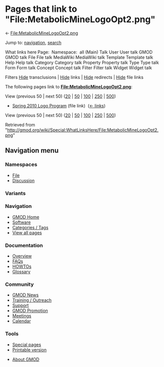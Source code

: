 <div id="mw-page-base" class="noprint">

</div>

<div id="mw-head-base" class="noprint">

</div>

<div id="content" class="mw-body" role="main">

<span id="top"></span>

<div id="mw-js-message" style="display:none;">

</div>



# <span dir="auto">Pages that link to "File:MetabolicMineLogoOpt2.png"</span>

<div id="bodyContent">

<div id="contentSub">

←
[File:MetabolicMineLogoOpt2.png](/wiki/File:MetabolicMineLogoOpt2.png "File:MetabolicMineLogoOpt2.png")

</div>

<div id="jump-to-nav" class="mw-jump">

Jump to: [navigation](#mw-navigation), [search](#p-search)

</div>

<div id="mw-content-text">

What links here Page:  Namespace:  all (Main) Talk User User talk GMOD
GMOD talk File File talk MediaWiki MediaWiki talk Template Template talk
Help Help talk Category Category talk Property Property talk Type Type
talk Form Form talk Concept Concept talk Filter Filter talk Widget
Widget talk

Filters
[Hide](/mediawiki/index.php?title=Special:WhatLinksHere/File:MetabolicMineLogoOpt2.png&hidetrans=1 "Special:WhatLinksHere/File:MetabolicMineLogoOpt2.png")
transclusions \|
[Hide](/mediawiki/index.php?title=Special:WhatLinksHere/File:MetabolicMineLogoOpt2.png&hidelinks=1 "Special:WhatLinksHere/File:MetabolicMineLogoOpt2.png")
links \|
[Hide](/mediawiki/index.php?title=Special:WhatLinksHere/File:MetabolicMineLogoOpt2.png&hideredirs=1 "Special:WhatLinksHere/File:MetabolicMineLogoOpt2.png")
redirects \|
[Hide](/mediawiki/index.php?title=Special:WhatLinksHere/File:MetabolicMineLogoOpt2.png&hideimages=1 "Special:WhatLinksHere/File:MetabolicMineLogoOpt2.png")
file links

The following pages link to
**[File:MetabolicMineLogoOpt2.png](/wiki/File:MetabolicMineLogoOpt2.png "File:MetabolicMineLogoOpt2.png")**:

View (previous 50 \| next 50)
([20](/mediawiki/index.php?title=Special:WhatLinksHere/File:MetabolicMineLogoOpt2.png&limit=20 "Special:WhatLinksHere/File:MetabolicMineLogoOpt2.png")
\|
[50](/mediawiki/index.php?title=Special:WhatLinksHere/File:MetabolicMineLogoOpt2.png&limit=50 "Special:WhatLinksHere/File:MetabolicMineLogoOpt2.png")
\|
[100](/mediawiki/index.php?title=Special:WhatLinksHere/File:MetabolicMineLogoOpt2.png&limit=100 "Special:WhatLinksHere/File:MetabolicMineLogoOpt2.png")
\|
[250](/mediawiki/index.php?title=Special:WhatLinksHere/File:MetabolicMineLogoOpt2.png&limit=250 "Special:WhatLinksHere/File:MetabolicMineLogoOpt2.png")
\|
[500](/mediawiki/index.php?title=Special:WhatLinksHere/File:MetabolicMineLogoOpt2.png&limit=500 "Special:WhatLinksHere/File:MetabolicMineLogoOpt2.png"))

- [Spring 2010 Logo
  Program](/wiki/Spring_2010_Logo_Program "Spring 2010 Logo Program")
  (file link) ‎ <span class="mw-whatlinkshere-tools">([←
  links](/mediawiki/index.php?title=Special:WhatLinksHere&target=Spring+2010+Logo+Program "Special:WhatLinksHere"))</span>

View (previous 50 \| next 50)
([20](/mediawiki/index.php?title=Special:WhatLinksHere/File:MetabolicMineLogoOpt2.png&limit=20 "Special:WhatLinksHere/File:MetabolicMineLogoOpt2.png")
\|
[50](/mediawiki/index.php?title=Special:WhatLinksHere/File:MetabolicMineLogoOpt2.png&limit=50 "Special:WhatLinksHere/File:MetabolicMineLogoOpt2.png")
\|
[100](/mediawiki/index.php?title=Special:WhatLinksHere/File:MetabolicMineLogoOpt2.png&limit=100 "Special:WhatLinksHere/File:MetabolicMineLogoOpt2.png")
\|
[250](/mediawiki/index.php?title=Special:WhatLinksHere/File:MetabolicMineLogoOpt2.png&limit=250 "Special:WhatLinksHere/File:MetabolicMineLogoOpt2.png")
\|
[500](/mediawiki/index.php?title=Special:WhatLinksHere/File:MetabolicMineLogoOpt2.png&limit=500 "Special:WhatLinksHere/File:MetabolicMineLogoOpt2.png"))

</div>

<div class="printfooter">

Retrieved from
"<http://gmod.org/wiki/Special:WhatLinksHere/File:MetabolicMineLogoOpt2.png>"

</div>

<div id="catlinks" class="catlinks catlinks-allhidden">

</div>

<div class="visualClear">

</div>

</div>

</div>

<div id="mw-navigation">

## Navigation menu

<div id="mw-head">



<div id="left-navigation">

<div id="p-namespaces" class="vectorTabs" role="navigation"
aria-labelledby="p-namespaces-label">

### Namespaces

- <span id="ca-nstab-image"><a href="/wiki/File:MetabolicMineLogoOpt2.png" accesskey="c"
  title="View the file page [c]">File</a></span>
- <span id="ca-talk"><a
  href="/mediawiki/index.php?title=File_talk:MetabolicMineLogoOpt2.png&amp;action=edit&amp;redlink=1"
  accesskey="t"
  title="Discussion about the content page [t]">Discussion</a></span>

</div>

<div id="p-variants" class="vectorMenu emptyPortlet" role="navigation"
aria-labelledby="p-variants-label">

### 

### Variants[](#)

<div class="menu">

</div>

</div>

</div>





</div>

</div>

</div>

<div id="mw-panel">

<div id="p-logo" role="banner">

<a href="/wiki/Main_Page"
style="background-image: url(http://gmod.org/images/GMOD-cogs.png);"
title="Visit the main page"></a>

</div>

<div id="p-Navigation" class="portal" role="navigation"
aria-labelledby="p-Navigation-label">

### Navigation

<div class="body">

- <span id="n-GMOD-Home">[GMOD Home](/wiki/Main_Page)</span>
- <span id="n-Software">[Software](/wiki/GMOD_Components)</span>
- <span id="n-Categories-.2F-Tags">[Categories /
  Tags](/wiki/Categories)</span>
- <span id="n-View-all-pages">[View all
  pages](/wiki/Special:AllPages)</span>

</div>

</div>

<div id="p-Documentation" class="portal" role="navigation"
aria-labelledby="p-Documentation-label">

### Documentation

<div class="body">

- <span id="n-Overview">[Overview](/wiki/Overview)</span>
- <span id="n-FAQs">[FAQs](/wiki/Category:FAQ)</span>
- <span id="n-HOWTOs">[HOWTOs](/wiki/Category:HOWTO)</span>
- <span id="n-Glossary">[Glossary](/wiki/Glossary)</span>

</div>

</div>

<div id="p-Community" class="portal" role="navigation"
aria-labelledby="p-Community-label">

### Community

<div class="body">

- <span id="n-GMOD-News">[GMOD News](/wiki/GMOD_News)</span>
- <span id="n-Training-.2F-Outreach">[Training /
  Outreach](/wiki/Training_and_Outreach)</span>
- <span id="n-Support">[Support](/wiki/Support)</span>
- <span id="n-GMOD-Promotion">[GMOD
  Promotion](/wiki/GMOD_Promotion)</span>
- <span id="n-Meetings">[Meetings](/wiki/Meetings)</span>
- <span id="n-Calendar">[Calendar](/wiki/Calendar)</span>

</div>

</div>

<div id="p-tb" class="portal" role="navigation"
aria-labelledby="p-tb-label">

### Tools

<div class="body">

- <span id="t-specialpages"><a href="/wiki/Special:SpecialPages" accesskey="q"
  title="A list of all special pages [q]">Special pages</a></span>
- <span id="t-print"><a
  href="/mediawiki/index.php?title=Special:WhatLinksHere/File:MetabolicMineLogoOpt2.png&amp;printable=yes"
  rel="alternate" accesskey="p"
  title="Printable version of this page [p]">Printable version</a></span>

</div>

</div>

</div>

</div>

<div id="footer" role="contentinfo">

- <span id="footer-places-about">[About
  GMOD](/wiki/GMOD:About "GMOD:About")</span>

<!-- -->






</div>
